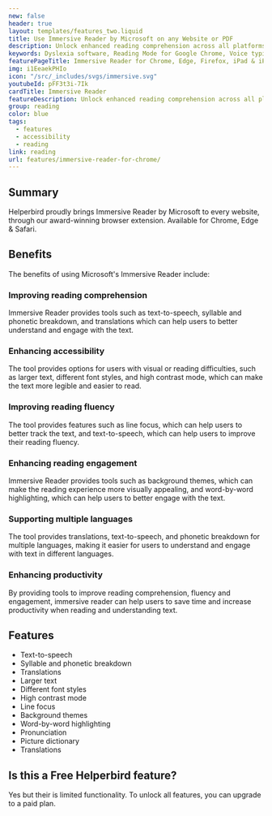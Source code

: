 ```yaml
---
new: false
header: true
layout: templates/features_two.liquid
title: Use Immersive Reader by Microsoft on any Website or PDF
description: Unlock enhanced reading comprehension across all platforms with Helperbird's Immersive Reader feature. Use Microsoft's Immersive Reader on any website or PDF to elevate reading fluency and understanding. Compatible with Chrome, Edge, Firefox, iPad, and iPhone.
keywords: Dyslexia software, Reading Mode for Google Chrome, Voice typing for Chrome, Text to speech for Chrome, text reader, Immersive Reader, dyslexia fonts, accessibility software, dyslexia software, Helperbird for Edge, Helperbird for Firefox, Helperbird for Chrome, Opendyslexic for Chrome, OpenDyslexic
featurePageTitle: Immersive Reader for Chrome, Edge, Firefox, iPad & iPhone
img: i1EeaekPHIo
icon: "/src/_includes/svgs/immersive.svg"
youtubeId: pFF3t3i-7Ik
cardTitle: Immersive Reader
featureDescription: Unlock enhanced reading comprehension across all platforms with Helperbird's Immersive Reader feature. Use Microsoft's Immersive Reader on any website or PDF to elevate reading fluency and understanding. Compatible with Chrome, Edge, Firefox, iPad, and iPhone.
group: reading
color: blue
tags: 
  - features
  - accessibility
  - reading
link: reading
url: features/immersive-reader-for-chrome/
---
```



## Summary
Helperbird proudly brings Immersive Reader by Microsoft to every website, through our award-winning browser extension. Available for Chrome, Edge & Safari.

## Benefits

The benefits of using Microsoft's Immersive Reader include:

### Improving reading comprehension
Immersive Reader provides tools such as text-to-speech, syllable and phonetic breakdown, and translations which can help users to better understand and engage with the text.

### Enhancing accessibility 
The tool provides options for users with visual or reading difficulties, such as larger text, different font styles, and high contrast mode, which can make the text more legible and easier to read.

### Improving reading fluency
The tool provides features such as line focus, which can help users to better track the text, and text-to-speech, which can help users to improve their reading fluency.

### Enhancing reading engagement
Immersive Reader provides tools such as background themes, which can make the reading experience more visually appealing, and word-by-word highlighting, which can help users to better engage with the text.

### Supporting multiple languages
The tool provides translations, text-to-speech, and phonetic breakdown for multiple languages, making it easier for users to understand and engage with text in different languages.

### Enhancing productivity
By providing tools to improve reading comprehension, fluency and engagement, immersive reader can help users to save time and increase productivity when reading and understanding text.

## Features

- Text-to-speech
- Syllable and phonetic breakdown
- Translations
- Larger text 
- Different font styles
- High contrast mode
- Line focus
- Background themes
- Word-by-word highlighting
- Pronunciation
- Picture dictionary
- Translations

## Is this a Free Helperbird feature?
Yes but their is limited functionality. To unlock all features, you can upgrade to a paid plan.





















